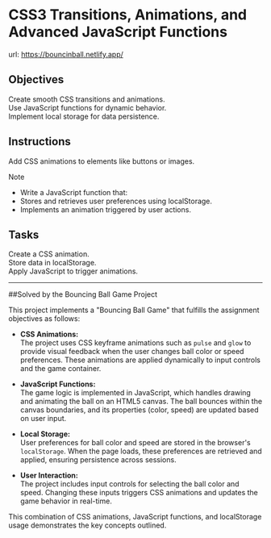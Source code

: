 # CSS3 Transitions, Animations, and Advanced JavaScript Functions

url: https://bouncinball.netlify.app/

## Objectives


Create smooth CSS transitions and animations.  
Use JavaScript functions for dynamic behavior.  
Implement local storage for data persistence.

## Instructions

Add CSS animations to elements like buttons or images.

>[!NOTE]
> - Write a JavaScript function that:
> - Stores and retrieves user preferences using localStorage.
> - Implements an animation triggered by user actions.

## Tasks

Create a CSS animation.  
Store data in localStorage.  
Apply JavaScript to trigger animations.

---

##Solved by the Bouncing Ball Game Project

This project implements a "Bouncing Ball Game" that fulfills the assignment objectives as follows:

- **CSS Animations:**  
  The project uses CSS keyframe animations such as `pulse` and `glow` to provide visual feedback when the user changes ball color or speed preferences. These animations are applied dynamically to input controls and the game container.

- **JavaScript Functions:**  
  The game logic is implemented in JavaScript, which handles drawing and animating the ball on an HTML5 canvas. The ball bounces within the canvas boundaries, and its properties (color, speed) are updated based on user input.

- **Local Storage:**  
  User preferences for ball color and speed are stored in the browser's `localStorage`. When the page loads, these preferences are retrieved and applied, ensuring persistence across sessions.

- **User Interaction:**  
  The project includes input controls for selecting the ball color and speed. Changing these inputs triggers CSS animations and updates the game behavior in real-time.

This combination of CSS animations, JavaScript functions, and localStorage usage demonstrates the key concepts outlined.

 
